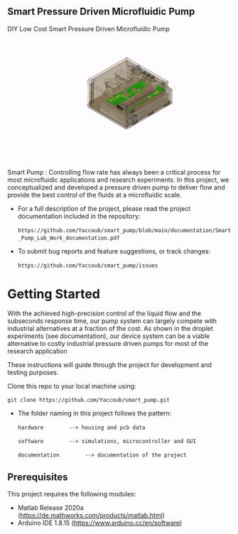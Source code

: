 ## Smart Pressure Driven Microfluidic Pump
DIY Low Cost Smart Pressure Driven Microfluidic Pump

![alt-text](https://github.com/Yaccoub/smart_pump/blob/main/documentation/pictures/smart_pump.gif)

Smart Pump : Controlling flow rate has always been a critical process for most microfluidic applications and research
experiments. In this project, we conceptualized and developed a pressure driven pump to deliver flow and provide
the best control of the fluids at a microfluidic scale.

 * For a full description of the project, please read the project documentation included
 in the repository:

   ```https://github.com/Yaccoub/smart_pump/blob/main/documentation/Smart_Pump_Lab_Work_documentation.pdf```

 * To submit bug reports and feature suggestions, or track changes:

     ```https://github.com/Yaccoub/smart_pump/issues```

# Getting Started

With the achieved high-precision control of the liquid flow and the subseconds response time, our
pump system can largely compete with industrial alternatives at a fraction of the cost. As shown in the
droplet experiments (see documentation), our device system can be a viable alternative to costly industrial pressure driven
pumps for most of the research application

These instructions will guide through the project for development and testing purposes.

Clone this repo to your local machine using:

```
git clone https://github.com/Yaccoub/smart_pump.git
```

* The folder naming in this project follows the pattern:

    ```hardware        --> housing and pcb data```

    ```software        --> simulations, microcontroller and GUI```
    
    ```documentation        --> documentation of the project```
    
 Prerequisites
-------------

This project requires the following modules:

 * Matlab Release 2020a     (https://de.mathworks.com/products/matlab.html)
 * Arduino IDE 1.8.15       (https://www.arduino.cc/en/software)
